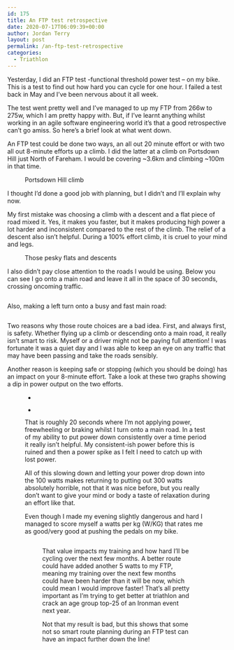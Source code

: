 ```yaml
---
id: 175
title: An FTP test retrospective
date: 2020-07-17T06:09:39+00:00
author: Jordan Terry
layout: post
permalink: /an-ftp-test-retrospective
categories:
  - Triathlon
---
```

Yesterday, I did an FTP test -functional threshold power test &#8211; on my bike. This is a test to find out how hard you can cycle for one hour. I failed a test back in May and I&#8217;ve been nervous about it all week. 

The test went pretty well and I&#8217;ve managed to up my FTP from 266w to 275w, which I am pretty happy with. But, if I&#8217;ve learnt anything whilst working in an agile software engineering world it&#8217;s that a good retrospective can&#8217;t go amiss. So here&#8217;s a brief look at what went down.

An FTP test could be done two ways, an all out 20 minute effort or with two all out 8-minute efforts up a climb. I did the latter at a climb on Portsdown Hill just North of Fareham. I would be covering ~3.6km and climbing ~100m in that time. 

<div class="wp-block-image">
  <figure class="aligncenter size-large"><img src="{{ site.baseurl }}/images/uploads/2020/07/Screenshot-2020-07-17-at-06.40.00-1024x421.webp" alt="" class="wp-image-176" srcset="{{ site.baseurl }}/images/uploads/2020/07/Screenshot-2020-07-17-at-06.40.00-1024x421.webp 1024w, {{ site.baseurl }}/images/uploads/2020/07/Screenshot-2020-07-17-at-06.40.00-300x123.webp 300w, {{ site.baseurl }}/images/uploads/2020/07/Screenshot-2020-07-17-at-06.40.00-768x316.webp 768w, {{ site.baseurl }}/images/uploads/2020/07/Screenshot-2020-07-17-at-06.40.00.webp 1358w" sizes="(max-width: 1024px) 100vw, 1024px" /><figcaption>Portsdown Hill climb</figcaption></figure>
</div>

I thought I&#8217;d done a good job with planning, but I didn&#8217;t and I’ll explain why now.&nbsp;

My first mistake was choosing a climb with a descent and a flat piece of road mixed it. Yes, it makes you faster, but it makes producing high power a lot harder and inconsistent compared to the rest of the climb. The relief of a descent also isn&#8217;t helpful. During a 100% effort climb, it is cruel to your mind and legs.

<div class="wp-block-image">
  <figure class="aligncenter size-large"><img src="{{ site.baseurl }}/images/uploads/2020/07/Screenshot-2020-07-16-at-20.54.01.webp" alt="" class="wp-image-177" srcset="{{ site.baseurl }}/images/uploads/2020/07/Screenshot-2020-07-16-at-20.54.01.webp 406w, {{ site.baseurl }}/images/uploads/2020/07/Screenshot-2020-07-16-at-20.54.01-279x300.webp 279w" sizes="(max-width: 406px) 100vw, 406px" /><figcaption>Those pesky flats and descents</figcaption></figure>
</div>

I also didn&#8217;t pay close attention to the roads I would be using. Below you can see I go onto a main road and leave it all in the space of 30 seconds, crossing oncoming traffic.

<div class="wp-block-image">
  <figure class="aligncenter size-large"><img src="{{ site.baseurl }}/images/uploads/2020/07/Screenshot-2020-07-16-at-21.04.37.webp" alt="" class="wp-image-178" srcset="{{ site.baseurl }}/images/uploads/2020/07/Screenshot-2020-07-16-at-21.04.37.webp 716w, {{ site.baseurl }}/images/uploads/2020/07/Screenshot-2020-07-16-at-21.04.37-300x184.webp 300w" sizes="(max-width: 716px) 100vw, 716px" /></figure>
</div>

Also, making a left turn onto a busy and fast main road:

<div class="wp-block-image">
  <figure class="aligncenter size-large"><img src="{{ site.baseurl }}/images/uploads/2020/07/Screenshot-2020-07-16-at-21.03.26.webp" alt="" class="wp-image-179" srcset="{{ site.baseurl }}/images/uploads/2020/07/Screenshot-2020-07-16-at-21.03.26.webp 376w, {{ site.baseurl }}/images/uploads/2020/07/Screenshot-2020-07-16-at-21.03.26-291x300.webp 291w" sizes="(max-width: 376px) 100vw, 376px" /></figure>
</div>

Two reasons why those route choices are a bad idea. First, and always first, is safety. Whether flying up a climb or descending onto a main road, it really isn&#8217;t smart to risk. Myself or a driver might not be paying full attention! I was fortunate it was a quiet day and I was able to keep an eye on any traffic that may have been passing and take the roads sensibly.

Another reason is keeping safe or stopping (which you should be doing) has an impact on your 8-minute effort. Take a look at these two graphs showing a dip in power output on the two efforts.<figure class="wp-block-gallery columns-2 is-cropped">

<ul class="blocks-gallery-grid">
  <li class="blocks-gallery-item">
    <figure><img src="{{ site.baseurl }}/images/uploads/2020/07/Screenshot-2020-07-16-at-21.14.18.webp" alt="" data-id="180" data-full-url="{{ site.baseurl }}/images/uploads/2020/07/Screenshot-2020-07-16-at-21.14.18.webp" data-link="{{ site.baseurl }}/?attachment_id=180" class="wp-image-180" srcset="{{ site.baseurl }}/images/uploads/2020/07/Screenshot-2020-07-16-at-21.14.18.webp 96w, {{ site.baseurl }}/images/uploads/2020/07/Screenshot-2020-07-16-at-21.14.18-69x300.webp 69w" sizes="(max-width: 96px) 100vw, 96px" /></figure>
  </li>
  <li class="blocks-gallery-item">
    <figure><img src="{{ site.baseurl }}/images/uploads/2020/07/Screenshot-2020-07-16-at-21.14.26.webp" alt="" data-id="181" data-full-url="{{ site.baseurl }}/images/uploads/2020/07/Screenshot-2020-07-16-at-21.14.26.webp" data-link="{{ site.baseurl }}/?attachment_id=181" class="wp-image-181" /></figure>
  </li>
</ul>

That is roughly 20 seconds where I&#8217;m not applying power, freewheeling or braking whilst I turn onto a main road. In a test of my ability to put power down consistently over a time period it really isn&#8217;t helpful. My consistent-ish power before this is ruined and then a power spike as I felt I need to catch up with lost power.

All of this slowing down and letting your power drop down into the 100 watts makes returning to putting out 300 watts absolutely horrible, not that it was nice before, but you really don&#8217;t want to give your mind or body a taste of relaxation during an effort like that.

Even though I made my evening slightly dangerous and hard I managed to score myself a watts per kg (W/KG) that rates me as good/very good at pushing the pedals on my bike.<figure class="wp-block-image size-large">

<img src="{{ site.baseurl }}/images/uploads/2020/07/Screenshot-2020-07-16-at-21.25.29-1024x140.webp" alt="" class="wp-image-182" srcset="{{ site.baseurl }}/images/uploads/2020/07/Screenshot-2020-07-16-at-21.25.29-1024x140.webp 1024w, {{ site.baseurl }}/images/uploads/2020/07/Screenshot-2020-07-16-at-21.25.29-300x41.webp 300w, {{ site.baseurl }}/images/uploads/2020/07/Screenshot-2020-07-16-at-21.25.29-768x105.webp 768w, {{ site.baseurl }}/images/uploads/2020/07/Screenshot-2020-07-16-at-21.25.29.webp 1504w" sizes="(max-width: 1024px) 100vw, 1024px" />

That value impacts my training and how hard I&#8217;ll be cycling over the next few months. A better route could have added another 5 watts to my FTP, meaning my training over the next few months could have been harder than it will be now, which could mean I would improve faster! That&#8217;s all pretty important as I&#8217;m trying to get better at triathlon and crack an age group top-25 of an Ironman event next year.&nbsp;

Not that my result is bad, but this shows that some not so smart route planning during an FTP test can have an impact further down the line!